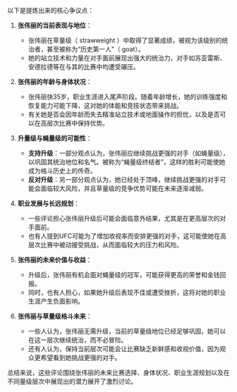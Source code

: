 以下是提炼出来的核心争议点：

1. **张伟丽的当前表现与地位**：
   - 张伟丽在草量级（ strawweight ）中取得了显著成绩，被视为该级别的统治者，甚至被称为“历史第一人”（ goat）。
   - 她的站立技术和力量在对手面前展现出强大的统治力，对手如苏亚雷斯、安德拉德等在与其的比赛中均遭受碾压。

2. **张伟丽的年龄与身体状况**：
   - 张伟丽快35岁，职业生涯进入尾声阶段。随着年龄增长，她的训练强度和恢复能力可能下降，这对她的体能和竞技状态带来挑战。
   - 有关她是否会因年龄而失去精准站立技术或地面操作的担忧，以及是否可以在高层次比赛中保持优势。

3. **升量级与蝇量级的可能性**：
   - **支持升级**：一部分观点认为，张伟丽应继续挑战更强的对手（如蝇量级），以巩固其统治地位和名气。被称为“蝇量级终结者”，这样的胜利可能使她成为格斗历史上的传奇。
   - **反对升级**：另一部分观点认为，她已经处于顶峰，继续挑战更强的对手可能会面临较大风险，并且草量级的竞争优势可能在未来逐渐减弱。

4. **职业发展与长远规划**：
   - 一些评论担心张伟丽升级后可能会面临意外结果，尤其是在更高层次的对手面前。
   - 也有人提到UFC可能为了增加收视率而安排更强的对手，这可能使她在高层次比赛中被动接受挑战，从而面临较大的压力和风险。

5. **张伟丽的未来价值与收益**：
   - 升级后，张伟丽有机会面对蝇量级的冠军，可能获得更高的荣誉和金钱回报。
   - 同时，也有人担心，如果她升级后表现不佳或遭受挫折，这将对她的职业生涯产生负面影响。

6. **张伟丽与草量级格斗未来**：
   - 一些人认为，张伟丽无需升级，当前的草量级地位已经足够巩固，她可以在这一层次继续统治，而不必冒险。
   - 还有人认为，保持当前层次可能会让比赛缺乏新鲜感和收视价值，因为观众更希望看到她挑战更强的对手。

总结来说，这些评论围绕张伟丽的未来比赛选择、身体状况、职业生涯规划以及在不同量级层次中展现出的潜力展开了激烈讨论。